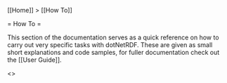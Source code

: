[[Home]] > [[How To]]

= How To =

This section of the documentation serves as a quick reference on how to carry out very specific tasks with dotNetRDF.  These are given as small short explanations and code samples, for fuller documentation check out the [[User Guide]].

<<toc How To/>>
